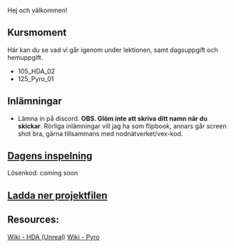 Hej och välkommen!

## Kursmoment
Här kan du se vad vi går igenom under lektionen, samt dagsuppgift och hemuppgift.

* 105_HDA_02
* 125_Pyro_01

## Inlämningar

- Lämna in på discord. **OBS. Glöm inte att skriva ditt namn när du skickar**. Rörliga inlämningar vill jag ha som flipbook, annars går screen shot bra, gärna tillsammans med nodnätverket/vex-kod.

## [Dagens inspelning](https://zoom.us/rec/share/8JZivogS8f9wonbBCAZdj8Uw2Lp_q-yWkc6vuhg5Ov2b6FIprpvrJeWWwnVNlSnz.FUqVve5Toxg9vtq1)

Lösenkod: coming soon

## <a id="raw-url" target="_blank" href="https://raw.githubusercontent.com/Studio-Konkret/Technical-Direction/master/Nackademin/DAG_09/Dag9.hiplc">Ladda ner projektfilen</a>


## Resources:
[Wiki - HDA (Unreal)](https://github.com/Studio-Konkret/Technical-Direction/wiki/HDA-(Unreal-Engine))
[Wiki - Pyro](https://github.com/Studio-Konkret/Technical-Direction/wiki/Pyro)

